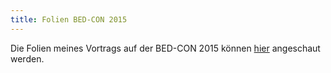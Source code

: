 ```yaml
---
title: Folien BED-CON 2015
---
```

Die Folien meines Vortrags auf der BED-CON 2015 können [hier](https://speakerdeck.com/nbyl/gottliche-regeln-build-your-paas-with-deis-dot-io) angeschaut werden.
